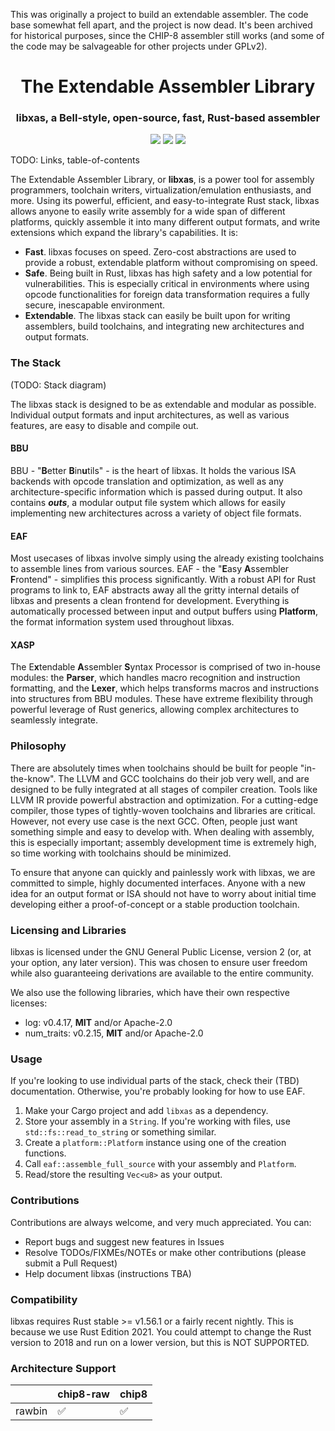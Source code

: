 This was originally a project to build an extendable assembler. The code base somewhat
fell apart, and the project is now dead. It's been archived for historical purposes, since
the CHIP-8 assembler still works (and some of the code may be salvageable for other projects
under GPLv2). 

<h1 align="center">The Extendable Assembler Library</h1>
<h3 align="center">libxas, a Bell-style, open-source, fast, Rust-based assembler</h3>

<p align="center">
<img src="https://img.shields.io/github/license/amyipdev/libxas">
<img src="https://img.shields.io/tokei/lines/github/amyipdev/libxas">
<img src="https://img.shields.io/github/repo-size/amyipdev/libxas">
</p>

TODO: Links, table-of-contents

The Extendable Assembler Library, or **libxas**, is a power tool for assembly programmers, toolchain writers, 
virtualization/emulation enthusiasts, and more. Using its powerful, efficient, and easy-to-integrate Rust stack,
libxas allows anyone to easily write assembly for a wide span of different platforms, quickly assemble it into 
many different output formats, and write extensions which expand the library's capabilities. It is:

* **Fast**. libxas focuses on speed. Zero-cost abstractions are used to provide a robust, extendable platform 
without compromising on speed.
* **Safe**. Being built in Rust, libxas has high safety and a low potential for vulnerabilities. This is especially
critical in environments where using opcode functionalities for foreign data transformation requires a fully secure,
inescapable environment.
* **Extendable**. The libxas stack can easily be built upon for writing assemblers, build toolchains, and integrating
new architectures and output formats. 

### The Stack

(TODO: Stack diagram)

The libxas stack is designed to be as extendable and modular as possible. Individual output formats and input 
architectures, as well as various features, are easy to disable and compile out.

#### BBU

BBU - "**B**etter **B**in**u**tils" - is the heart of libxas. It holds the various ISA backends with opcode 
translation and optimization, as well as any architecture-specific information which is passed during output.
It also contains ***outs***, a modular output file system which allows for easily implementing new architectures
across a variety of object file formats.

#### EAF

Most usecases of libxas involve simply using the already existing toolchains to assemble lines from various sources.
EAF - the "**E**asy **A**ssembler **F**rontend" - simplifies this process significantly. With a robust API for Rust
programs to link to, EAF abstracts away all the gritty internal details of libxas and presents a clean frontend for
development. Everything is automatically processed between input and output buffers using **Platform**, the format
information system used throughout libxas.

#### XASP

The E**x**tendable **A**ssembler **S**yntax Processor is comprised of two in-house modules: the **Parser**, which
handles macro recognition and instruction formatting, and the **Lexer**, which helps transforms macros and
instructions into structures from BBU modules. These have extreme flexibility through powerful leverage of Rust 
generics, allowing complex architectures to seamlessly integrate. 

### Philosophy

There are absolutely times when toolchains should be built for people "in-the-know". The LLVM and GCC toolchains do 
their job very well, and are designed to be fully integrated at all stages of compiler creation. Tools like LLVM IR
provide powerful abstraction and optimization. For a cutting-edge compiler, those types of tightly-woven toolchains
and libraries are critical. However, not every use case is the next GCC. Often, people just want something simple and 
easy to develop with. When dealing with assembly, this is especially important; assembly development time is extremely
high, so time working with toolchains should be minimized. 

To ensure that anyone can quickly and painlessly work with libxas, we are committed to simple, highly documented
interfaces. Anyone with a new idea for an output format or ISA should not have to worry about initial time developing
either a proof-of-concept or a stable production toolchain. 

### Licensing and Libraries

libxas is licensed under the GNU General Public License, version 2 (or, at your option, any later version). This was
chosen to ensure user freedom while also guaranteeing derivations are available to the entire community.

We also use the following libraries, which have their own respective licenses:
* log: v0.4.17, **MIT** and/or Apache-2.0
* num_traits: v0.2.15, **MIT** and/or Apache-2.0

### Usage 

If you're looking to use individual parts of the stack, check their (TBD) documentation. 
Otherwise, you're probably looking for how to use EAF.

1. Make your Cargo project and add `libxas` as a dependency.
2. Store your assembly in a `String`. If you're working with files, use `std::fs::read_to_string` or something similar.
3. Create a `platform::Platform` instance using one of the creation functions.
4. Call `eaf::assemble_full_source` with your assembly and `Platform`.
5. Read/store the resulting `Vec<u8>` as your output.

### Contributions 

Contributions are always welcome, and very much appreciated. You can:
* Report bugs and suggest new features in Issues
* Resolve TODOs/FIXMEs/NOTEs or make other contributions (please submit a Pull Request)
* Help document libxas (instructions TBA)

### Compatibility

libxas requires Rust stable >= v1.56.1 or a fairly recent nightly. This is because we use Rust Edition 2021. You could attempt to change the Rust version to 2018 and run on a lower version, but this is NOT SUPPORTED.

### Architecture Support 

|        | chip8-raw          | chip8              |
|--------|--------------------|--------------------|
| rawbin | :white_check_mark: | :white_check_mark: |
